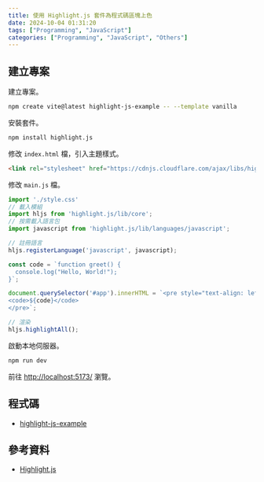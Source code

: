 ```yaml
---
title: 使用 Highlight.js 套件為程式碼區塊上色
date: 2024-10-04 01:31:20
tags: ["Programming", "JavaScript"]
categories: ["Programming", "JavaScript", "Others"]
---
```


## 建立專案

建立專案。

```bash
npm create vite@latest highlight-js-example -- --template vanilla
```

安裝套件。

```bash
npm install highlight.js
```

修改 `index.html` 檔，引入主題樣式。

```html
<link rel="stylesheet" href="https://cdnjs.cloudflare.com/ajax/libs/highlight.js/11.9.0/styles/atom-one-dark.css">
```

修改 `main.js` 檔。

```js
import './style.css'
// 載入模組
import hljs from 'highlight.js/lib/core';
// 按需載入語言包
import javascript from 'highlight.js/lib/languages/javascript';

// 註冊語言
hljs.registerLanguage('javascript', javascript);

const code = `function greet() {
  console.log("Hello, World!");
}`;

document.querySelector('#app').innerHTML = `<pre style="text-align: left;">
<code>${code}</code>
</pre>`;

// 渲染
hljs.highlightAll();
```

啟動本地伺服器。

```bash
npm run dev
```

前往 <http://localhost:5173/> 瀏覽。

## 程式碼

- [highlight-js-example](https://github.com/memochou1993/highlight-js-example)

## 參考資料

- [Highlight.js](https://highlightjs.org/)
